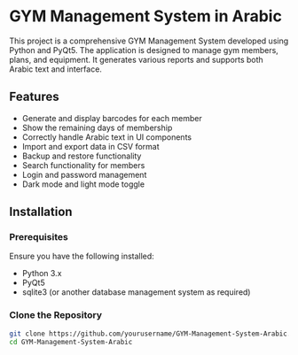 # GYM Management System in Arabic

This project is a comprehensive GYM Management System developed using Python and PyQt5. The application is designed to manage gym members, plans, and equipment. It generates various reports and supports both Arabic text and interface.

## Features

- Generate and display barcodes for each member
- Show the remaining days of membership
- Correctly handle Arabic text in UI components
- Import and export data in CSV format
- Backup and restore functionality
- Search functionality for members
- Login and password management
- Dark mode and light mode toggle

## Installation

### Prerequisites

Ensure you have the following installed:
- Python 3.x
- PyQt5
- sqlite3 (or another database management system as required)

### Clone the Repository

```bash
git clone https://github.com/yourusername/GYM-Management-System-Arabic.git
cd GYM-Management-System-Arabic
